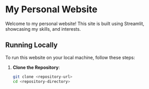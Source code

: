 # My Personal Website

Welcome to my personal website! This site is built using Streamlit, showcasing my  skills, and interests.



## Running Locally

To run this website on your local machine, follow these steps:

1. **Clone the Repository**:
   ```bash
   git clone <repository-url>
   cd <repository-directory>
